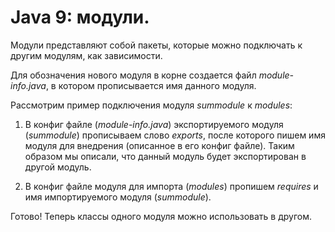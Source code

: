 # Java 9: модули.

Модули представляют собой пакеты, которые можно подключать к другим модулям, как зависимости.

Для обозначения нового модуля в корне создается файл _module-info.java_, в котором прописывается имя данного модуля. 

Рассмотрим пример подключения модуля _summodule_ к _modules_:

1) В конфиг файле (_module-info.java_) экспортируемого модуля (_summodule_) прописываем слово _exports_, после которого пишем имя модуля 
для внедрения (описанное в его конфиг файле). Таким образом мы описали, что данный модуль будет экспортирован в 
другой модуль.

2) В конфиг файле модуля для импорта (_modules_) пропишем _requires_ и имя импортируемого модуля (_summodule_).

Готово! Теперь классы одного модуля можно использовать в другом.